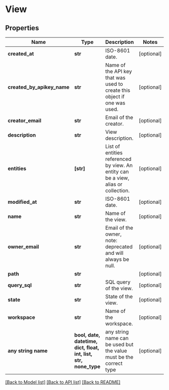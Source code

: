 # View


## Properties
Name | Type | Description | Notes
------------ | ------------- | ------------- | -------------
**created_at** | **str** | ISO-8601 date. | [optional] 
**created_by_apikey_name** | **str** | Name of the API key that was used to create this object if one was used. | [optional] 
**creator_email** | **str** | Email of the creator. | [optional] 
**description** | **str** | View description. | [optional] 
**entities** | **[str]** | List of entities referenced by view. An entity can be a view, alias or collection. | [optional] 
**modified_at** | **str** | ISO-8601 date. | [optional] 
**name** | **str** | Name of the view. | [optional] 
**owner_email** | **str** | Email of the owner, note: deprecated and will always be null. | [optional] 
**path** | **str** |  | [optional] 
**query_sql** | **str** | SQL query of the view. | [optional] 
**state** | **str** | State of the view. | [optional] 
**workspace** | **str** | Name of the workspace. | [optional] 
**any string name** | **bool, date, datetime, dict, float, int, list, str, none_type** | any string name can be used but the value must be the correct type | [optional]

[[Back to Model list]](../README.md#documentation-for-models) [[Back to API list]](../README.md#documentation-for-api-endpoints) [[Back to README]](../README.md)


